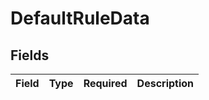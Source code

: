 # DefaultRuleData


## Fields

| Field       | Type        | Required    | Description |
| ----------- | ----------- | ----------- | ----------- |